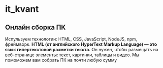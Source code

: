 # it_kvant
## Онлайн сборка ПК
Испульзуем технологии: HTML, CSS, JavaScript, NodeJS, npm, фреймворк.
**HTML (от английского HyperText Markup Language) — это язык гипертекстовой разметки текста.**
Он нужен, чтобы размещать на веб-странице элементы: текст, картинки, таблицы и видео.
Мы помоможем вам собрать ПК на почти любую сумму

